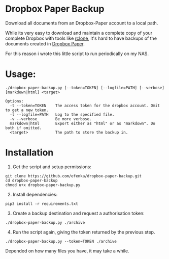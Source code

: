 # Dropbox Paper Backup

Download all documents from an Dropbox-Paper account to a local path.

While its very easy to download and maintain a complete copy of your complete Dropbox with tools like [rclone](http://rclone.org/), it's hard to have backups of the documents created in [Dropbox Paper](paper.dropbox.com).

For this reason i wrote this little script to run periodically on my NAS.


# Usage:

    ./dropbox-paper-backup.py [--token=TOKEN] [--logfile=PATH] [--verbose] [markdown|html] <target>

    Options:
      -t --token=TOKEN    The access token for the dropbox account. Omit to get a new token.
      -l --logfile=PATH   Log to the specified file.
      -v --verbose        Be more verbose.
      markdown|html       Export either as "html" or as "markdown". Do both if omitted.
      <target>            The path to store the backup in.


# Installation

1. Get the script and setup permissions:

  `git clone https://github.com/efenka/dropbox-paper-backup.git`    
  `cd dropbox-paper-backup`    
  `chmod u+x dropbox-paper-backup.py`

2. Install dependencies:

  `pip3 install -r requirements.txt`

3. Create a backup destination and request a authorisation token:

  `./dropbox-paper-backup.py ./archive`

4. Run the script again, giving the token returned by the previous step.

  `./dropbox-paper-backup.py --token=TOKEN ./archive`

Depended on how many files you have, it may take a while.
